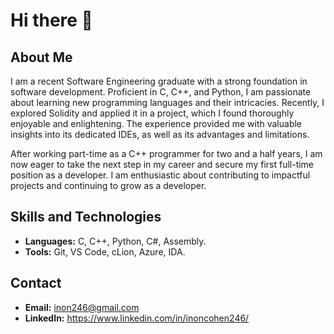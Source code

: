 # Hi there 👋

## About Me
I am a recent Software Engineering graduate with a strong foundation in software development. Proficient in C, C++, and Python, I am passionate about learning new programming languages and their intricacies. Recently, I explored Solidity and applied it in a project, which I found thoroughly enjoyable and enlightening. The experience provided me with valuable insights into its dedicated IDEs, as well as its advantages and limitations.

After working part-time as a C++ programmer for two and a half years, I am now eager to take the next step in my career and secure my first full-time position as a developer. I am enthusiastic about contributing to impactful projects and continuing to grow as a developer.

## Skills and Technologies
- **Languages:** C, C++, Python, C#, Assembly.
- **Tools:** Git, VS Code, cLion, Azure, IDA.

<!---## Projects
- [Project 1](https://github.com/your_username/project1): A brief description of what this project is about.
- [Project 2](https://github.com/your_username/project2): A brief description of what this project is about.
- [Project 3](https://github.com/your_username/project3): A brief description of what this project is about.
-->

## Contact
- **Email:** inon246@gmail.com
- **LinkedIn:** https://www.linkedin.com/in/inoncohen246/



<!--
**InonCohen/InonCohen** is a ✨ _special_ ✨ repository because its `README.md` (this file) appears on your GitHub profile.

Here are some ideas to get you started:

- 🔭 I’m currently working on ...
- 🌱 I’m currently learning ...
- 👯 I’m looking to collaborate on ...
- 🤔 I’m looking for help with ...
- 💬 Ask me about ...
- 📫 How to reach me:
    - **Email:** inon246@gmail.com
    - **LinkedIn:** https://www.linkedin.com/in/inoncohen246
- ⚡ Fun fact: ...
-->
